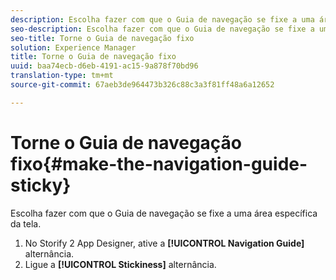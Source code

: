 ```yaml
---
description: Escolha fazer com que o Guia de navegação se fixe a uma área específica da tela.
seo-description: Escolha fazer com que o Guia de navegação se fixe a uma área específica da tela.
seo-title: Torne o Guia de navegação fixo
solution: Experience Manager
title: Torne o Guia de navegação fixo
uuid: baa74ecb-d6eb-4191-ac15-9a878f70bd96
translation-type: tm+mt
source-git-commit: 67aeb3de964473b326c88c3a3f81ff48a6a12652

---
```



# Torne o Guia de navegação fixo{#make-the-navigation-guide-sticky}

Escolha fazer com que o Guia de navegação se fixe a uma área específica da tela.

1. No Storify 2 App Designer, ative a **[!UICONTROL Navigation Guide]** alternância.
1. Ligue a **[!UICONTROL Stickiness]** alternância.
